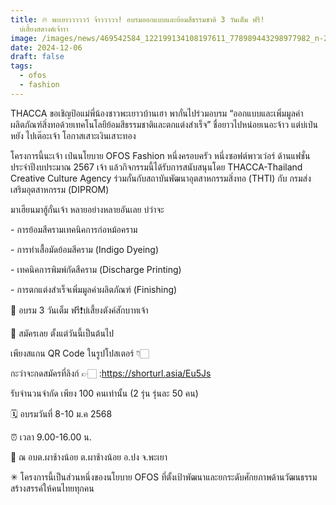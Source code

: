 ```yaml
---
title: 🔥 พะเยาวววววว์ จ้าววววว! อบรมออกแบบและย้อมสีธรรมชาติ 3 วันเต็ม ฟรี!
  บ่เสี้ยงสตางค์เจ้าาา
image: /images/news/469542584_122199134108197611_778989443298977982_n-2.jpg
date: 2024-12-06
draft: false
tags:
  - ofos
  - fashion
---
```

THACCA ขอเชิญป้อแม่พี่น้องชาวพะเยาวบ้านเฮา พากั๋นไปร่วมอบรม “ออกแบบและเพิ่มมูลค่าผลิตภัณฑ์สิ่งทอด้วยเทคโนโลยีย้อมสีธรรมชาติและตกแต่งสำเร็จ” ชื่อยาวไปหน่อยเนอะจ้าว แต่บ่เป๋นหยัง ไปเต๊อะเจ้า โอกาสเสาะเงินเสาะทอง



โครงการนี้นะเจ้า เป๋นนโยบาย OFOS Fashion หนึ่งครอบครัว หนึ่งซอฟต์พาวเว่อร์ ด้านแฟชั่น ประจำปีงบประมาณ 2567 เจ้า แล้วกิจกรรมนี้ได้รับการสนับสนุนโดย THACCA-Thailand Creative Culture Agency ร่วมกั๋นกับสถาบันพัฒนาอุตสาหกรรมสิ่งทอ (THTI) กับ กรมส่งเสริมอุตสาหกรรม (DIPROM)



มาเฮียนมาฮู้กั๋นเจ้า หลายอย่างหลายอันเลย บ่ว่าจะ

\- การย้อมสีครามเทคนิคการก่อหม้อคราม

\- การทำเสื้อมัดย้อมสีคราม (Indigo Dyeing)

\- เทคนิคการพิมพ์กัดสีคราม (Discharge Printing)

\- การตกแต่งสำเร็จเพิ่มมูลค่าผลิตภัณฑ์ (Finishing)



🌟 อบรม 3 วันเต็ม ฟรี❗️บ่เสี้ยงตังค์สักบาทเจ้า



🚨 สมัครเลย ตั้งแต่วันนี้เป็นต้นไป

เพียงสแกน QR Code ในรูปโปสเตอร์ 👇🏻

กะว่าจะกดสมัครที่ลิงก์ 👉🏻 :https://shorturl.asia/Eu5Js



รับจำนวนจำกัด เพียง 100 คนเท่านั้น (2 รุ่น รุ่นละ 50 คน)



🗓️ อบรมวันที่ 8-10 ม.ค 2568

⏰ เวลา 9.00-16.00 น.

📍 ณ อบต.ผาช้างน้อย ต.ผาช้างน้อย อ.ปง จ.พะเยา



✳︎ โครงการนี้เป็นส่วนหนึ่งของนโยบาย OFOS ที่ตั้งเป้าพัฒนาและยกระดับศักยภาพด้านวัฒนธรรมสร้างสรรค์ให้คนไทยทุกคน
